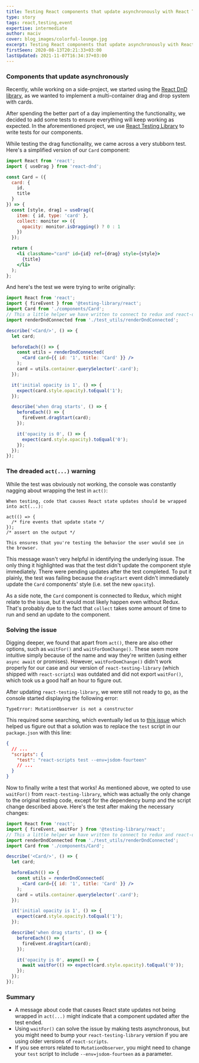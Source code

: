 ```yaml
---
title: Testing React components that update asynchronously with React Testing Library
type: story
tags: react,testing,event
expertise: intermediate
author: maciv
cover: blog_images/colorful-lounge.jpg
excerpt: Testing React components that update asynchronously with React Testing Library is a common scenario. Learn how to deal with common issues and speed up your testing.
firstSeen: 2020-08-13T20:21:33+03:00
lastUpdated: 2021-11-07T16:34:37+03:00
---
```


### Components that update asynchronously

Recently, while working on a side-project, we started using the [React DnD library](https://react-dnd.github.io/react-dnd), as we wanted to implement a multi-container drag and drop system with cards.

After spending the better part of a day implementing the functionality, we decided to add some tests to ensure everything will keep working as expected. In the aforementioned project, we use [React Testing Library](https://testing-library.com/docs/react-testing-library/intro) to write tests for our components.

While testing the drag functionality, we came across a very stubborn test. Here's a simplified version of our `Card` component:

```jsx
import React from 'react';
import { useDrag } from 'react-dnd';

const Card = ({
  card: {
    id,
    title
  }
}) => {
  const [style, drag] = useDrag({
    item: { id, type: 'card' },
    collect: monitor => ({
      opacity: monitor.isDragging() ? 0 : 1
    })
  });

  return (
    <li className="card" id={id} ref={drag} style={style}>
      {title}
    </li>
  );
};
```

And here's the test we were trying to write originally:

```jsx
import React from 'react';
import { fireEvent } from '@testing-library/react';
import Card from './components/Card';
// This a little helper we have written to connect to redux and react-dnd
import renderDndConnected from './test_utils/renderDndConnected';

describe('<Card/>', () => {
  let card;

  beforeEach(() => {
    const utils = renderDndConnected(
      <Card card={{ id: '1', title: 'Card' }} />
    );
    card = utils.container.querySelector('.card');
  });

  it('initial opacity is 1', () => {
    expect(card.style.opacity).toEqual('1');
  });

  describe('when drag starts', () => {
    beforeEach(() => {
      fireEvent.dragStart(card);
    });

    it('opacity is 0', () => {
      expect(card.style.opacity).toEqual('0');
    });
  });
});
```

### The dreaded `act(...)` warning

While the test was obviously not working, the console was constantly nagging about wrapping the test in `act()`:

```
When testing, code that causes React state updates should be wrapped into act(...):

act(() => {
  /* fire events that update state */
});
/* assert on the output */

This ensures that you're testing the behavior the user would see in the browser.
```

This message wasn't very helpful in identifying the underlying issue. The only thing it highlighted was that the test didn't update the component style immediately. There were pending updates after the test completed. To put it plainly, the test was failing because the `dragStart` event didn't immediately update the `Card` components' style (i.e. set the new `opacity`).

As a side note, the `Card` component is connected to Redux, which might relate to the issue, but it would most likely happen even without Redux. That's probably due to the fact that `collect` takes some amount of time to run and send an update to the component.

### Solving the issue

Digging deeper, we found that apart from `act()`, there are also other options, such as `waitFor()` and `waitForDomChange()`. These seem more intuitive simply because of the name and way they're written (using either `async await` or promises). However, `waitForDomChange()` didn't work properly for our case and our version of `react-testing-library` (which shipped with `react-scripts`) was outdated and did not export `waitFor()`, which took us a good half an hour to figure out.

After updating `react-testing-library`, we were still not ready to go, as the console started displaying the following error:

```
TypeError: MutationObserver is not a constructor
```

This required some searching, which eventually led us to [this issue](https://github.com/testing-library/react-testing-library/issues/662) which helped us figure out that a solution was to replace the `test` script in our `package.json` with this line:

```json
{
  // ...
  "scripts": {
    "test": "react-scripts test --env=jsdom-fourteen"
    // ...
  }
}
```

Now to finally write a test that works! As mentioned above, we opted to use `waitFor()` from `react-testing-library`, which was actually the only change to the original testing code, except for the dependency bump and the script change described above. Here's the test after making the necessary changes:

```jsx
import React from 'react';
import { fireEvent, waitFor } from '@testing-library/react';
// This a little helper we have written to connect to redux and react-dnd
import renderDndConnected from './test_utils/renderDndConnected';
import Card from './components/Card';

describe('<Card/>', () => {
  let card;

  beforeEach(() => {
    const utils = renderDndConnected(
      <Card card={{ id: '1', title: 'Card' }} />
    );
    card = utils.container.querySelector('.card');
  });

  it('initial opacity is 1', () => {
    expect(card.style.opacity).toEqual('1');
  });

  describe('when drag starts', () => {
    beforeEach(() => {
      fireEvent.dragStart(card);
    });

    it('opacity is 0', async() => {
      await waitFor(() => expect(card.style.opacity).toEqual('0'));
    });
  });
});
```

### Summary

- A message about code that causes React state updates not being wrapped in `act(...)` might indicate that a component updated after the test ended.
- Using `waitFor()` can solve the issue by making tests asynchronous, but you might need to bump your `react-testing-library` version if you are using older versions of `react-scripts`.
- If you see errors related to `MutationObserver`, you might need to change your `test` script to include `--env=jsdom-fourteen` as a parameter.
